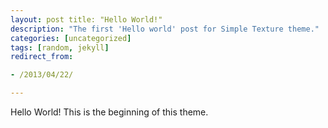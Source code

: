 ```yaml
---
layout: post title: "Hello World!"
description: "The first 'Hello world' post for Simple Texture theme."
categories: [uncategorized]
tags: [random, jekyll]
redirect_from:

- /2013/04/22/

---
```

Hello World! This is the beginning of this theme.